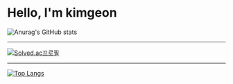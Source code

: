 <h1>Hello, I'm kimgeon</h1>

![Anurag's GitHub stats](https://github-readme-stats.vercel.app/api?username=kimguny&show_icons=true&theme=synthwave)

***

[![Solved.ac프로필](http://mazassumnida.wtf/api/v2/generate_badge?boj=kimguny12)](https://solved.ac/kimguny12)

***

[![Top Langs](https://github-readme-stats.vercel.app/api/top-langs/?username=kimguny)](https://github.com/kimguny/github-readme-stats)
